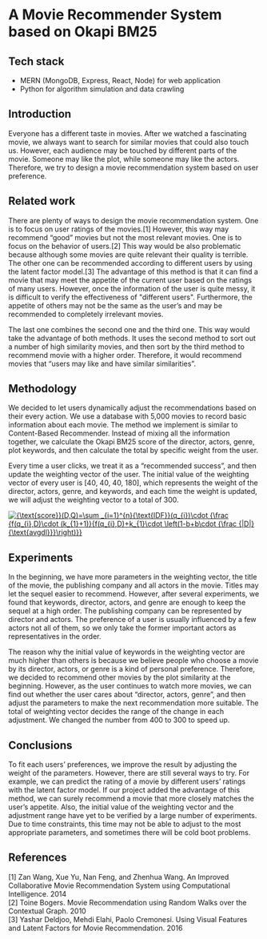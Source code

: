 # A Movie Recommender System based on Okapi BM25
## Tech stack
- MERN (MongoDB, Express, React, Node) for web application
- Python for algorithm simulation and data crawling

## Introduction

Everyone has a different taste in movies.
After we watched a fascinating movie, we
always want to search for similar movies
that could also touch us. However, each
audience may be touched by different parts
of the movie. Someone may like the plot,
while someone may like the actors.
Therefore, we try to design a movie
recommendation system based on user
preference.

## Related work

There are plenty of ways to design the
movie recommendation system. One is to
focus on user ratings of the movies.[1]
However, this way may recommend
“good” movies but not the most relevant
movies. One is to focus on the behavior of
users.[2] This way would be also
problematic because although some
movies are quite relevant their quality
is terrible. The other one can be
recommended according to different users
by using the latent factor model.[3] The
advantage of this method is that it can find
a movie that may meet the appetite of the
current user based on the ratings of many
users. However, once the information of
the user is quite messy, it is difficult to
verify the effectiveness of "different
users". Furthermore, the appetite of others
may not be the same as the user’s and
may be recommended to completely
irrelevant movies.

The last one combines
the second one and the third one. This way
would take the advantage of both methods.
It uses the second method to sort out a
number of high similarity movies, and then
sort by the third method to recommend
movie with a higher order. Therefore, it
would recommend movies that “users may
like and have similar similarities”.

## Methodology

We decided to let users dynamically adjust
the recommendations based on their every
action. We use a database with 5,000
movies to record basic information about
each movie. The method we implement is
similar to Content-Based Recommender.
Instead of mixing all the information
together, we calculate the Okapi BM25 score
of the director, actors, genre, plot
keywords, and then calculate the total by
specific weight from the user.

Every time a
user clicks, we treat it as a “recommended
success”, and then update the weighting
vector of the user. The initial value of the
weighting vector of every user is [40, 40,
40, 180], which represents the weight of
the director, actors, genre, and keywords,
and each time the weight is updated, we
will adjust the weighting vector to a total
of 300.

<a href="https://www.codecogs.com/eqnedit.php?latex={\text{score}}(D,Q)=\sum&space;_{i=1}^{n}{\text{IDF}}(q_{i})\cdot&space;{\frac&space;{f(q_{i},D)\cdot&space;(k_{1}&plus;1)}{f(q_{i},D)&plus;k_{1}\cdot&space;\left(1-b&plus;b\cdot&space;{\frac&space;{|D|}{\text{avgdl}}}\right)}}" target="_blank"><img src="https://latex.codecogs.com/gif.latex?{\text{score}}(D,Q)=\sum&space;_{i=1}^{n}{\text{IDF}}(q_{i})\cdot&space;{\frac&space;{f(q_{i},D)\cdot&space;(k_{1}&plus;1)}{f(q_{i},D)&plus;k_{1}\cdot&space;\left(1-b&plus;b\cdot&space;{\frac&space;{|D|}{\text{avgdl}}}\right)}}" title="{\text{score}}(D,Q)=\sum _{i=1}^{n}{\text{IDF}}(q_{i})\cdot {\frac {f(q_{i},D)\cdot (k_{1}+1)}{f(q_{i},D)+k_{1}\cdot \left(1-b+b\cdot {\frac {|D|}{\text{avgdl}}}\right)}}" /></a>

## Experiments

In the beginning, we have more
parameters in the weighting vector, the
title of the movie, the publishing company
and all actors in the movie. Titles may let
the sequel easier to recommend. However,
after several experiments, we found that
keywords, director, actors, and genre are
enough to keep the sequel at a high order.
The publishing company can be represented by
director and actors. The preference of a
user is usually influenced by a few actors
not all of them, so we only take the former
important actors as representatives in the
order.

The reason why the initial value of
keywords in the weighting vector are much
higher than others is because we
believe people who choose a movie by its
director, actors, or genre is a kind of
personal preference. Therefore, we
decided to recommend other movies by the
plot similarity at the beginning. However,
as the user continues to watch more
movies, we can find out whether the user
cares about “director, actors, genre”, and
then adjust the parameters to make the next recommendation more suitable. The
total of weighting vector decides the range
of the change in each adjustment. We
changed the number from 400 to 300 to
speed up.

## Conclusions

To fit each users’ preferences, we
improve the result by adjusting the weight
of the parameters. However, there are still
several ways to try. For example, we can
predict the rating of a movie by different
users’ ratings with the latent factor model. If
our project added the advantage of this method, we can surely recommend a
movie that more closely matches the user’s
appetite. Also, the initial value of the
weighting vector and the adjustment range
have yet to be verified by a large number
of experiments. Due to time constraints,
this time may not be able to adjust to the
most appropriate parameters, and
sometimes there will be cold boot
problems.

## References

[1] Zan Wang, Xue Yu, Nan Feng, and
Zhenhua Wang. An Improved Collaborative
Movie Recommendation System using
Computational Intelligence. 2014\
[2] Toine Bogers. Movie Recommendation
using Random Walks over the Contextual
Graph. 2010\
[3] Yashar Deldjoo, Mehdi Elahi, Paolo
Cremonesi. Using Visual Features and Latent
Factors for Movie Recommendation. 2016

